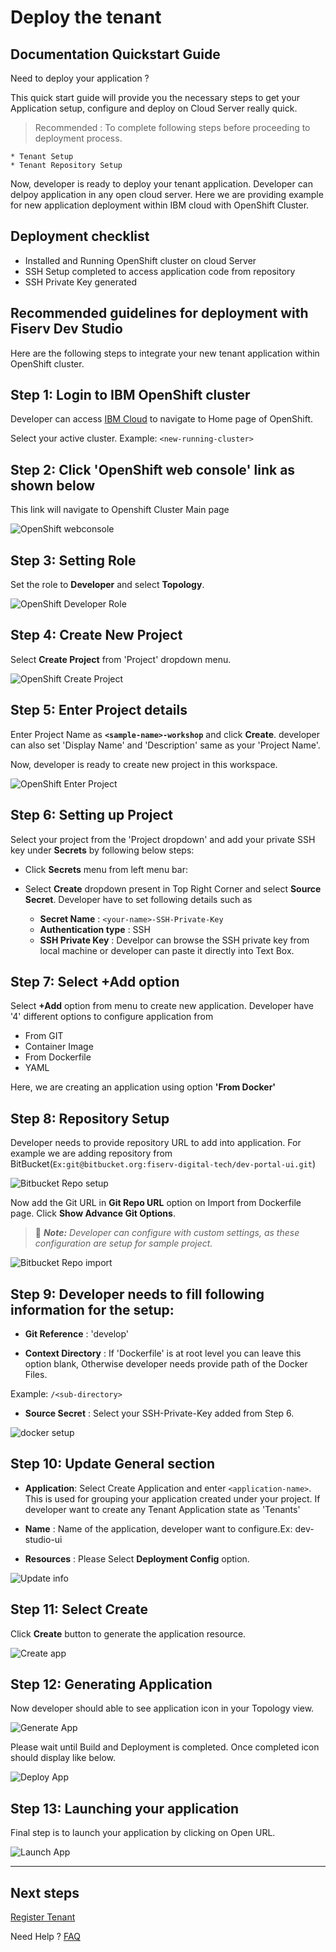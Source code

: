 # Deploy the tenant

## Documentation Quickstart Guide

Need to deploy your application ? 

This quick start guide will provide you the necessary steps to get your Application setup, configure and deploy on Cloud Server really quick.

> Recommended : To complete following steps before proceeding to deployment process. 

    * Tenant Setup
    * Tenant Repository Setup

Now, developer is ready to deploy your tenant application. Developer can delpoy application in any open cloud server. Here we are providing example for new application deployment within IBM cloud with OpenShift Cluster. 

## Deployment checklist

   * Installed and Running OpenShift cluster on cloud Server
   * SSH Setup completed to access application code from repository
   * SSH Private Key generated
    
## Recommended guidelines for deployment with Fiserv Dev Studio

Here are the following steps to integrate your new tenant application within OpenShift cluster. 

## Step 1: Login to IBM OpenShift cluster 

Developer can access [IBM Cloud] to navigate to Home page of OpenShift. 

Select your active cluster. Example: `<new-running-cluster>`

## Step 2: Click 'OpenShift web console' link as shown below

This link will navigate to Openshift Cluster Main page

![OpenShift webconsole]

## Step 3: Setting Role

Set the role to **Developer** and select **Topology**.

![OpenShift Developer Role]

## Step 4: Create New Project

Select **Create Project** from 'Project' dropdown menu.

![OpenShift Create Project]

## Step 5: Enter Project details

Enter Project Name as **`<sample-name>-workshop`** and click **Create**. developer can also set 'Display Name' and 'Description' same as your 'Project Name'. 

Now, developer is ready to create new project in this workspace. 

![OpenShift Enter Project]

## Step 6: Setting up Project

Select your project from the 'Project dropdown' and add your private SSH key under **Secrets** by following below steps:

* Click **Secrets** menu from left menu bar:

* Select **Create** dropdown present in Top Right Corner and select **Source Secret**. Developer have to set following details such as

    * **Secret Name** :  `<your-name>-SSH-Private-Key`
    * **Authentication type** : SSH
    * **SSH Private Key** : Develpor can browse the SSH private key from local machine or developer can paste it directly into Text Box.

## Step 7: Select +Add option

Select **+Add** option from menu to create new application. Developer have '4' different options to configure application from 

*   From GIT
*   Container Image
*   From Dockerfile
*   YAML

Here, we are creating an application using option **'From Docker'**


## Step 8: Repository Setup

Developer needs to provide repository URL to add into application. For example we are adding repository from BitBucket(`Ex:git@bitbucket.org:fiserv-digital-tech/dev-portal-ui.git`)

![Bitbucket Repo setup]

Now add the Git URL in **Git Repo URL** option on Import from Dockerfile page. Click **Show Advance Git Options**. 

> :memo: _**Note:** Developer can configure with custom settings, as these configuration are setup for sample project._

![Bitbucket Repo import] 

## Step 9: Developer needs to fill following information for the setup:

*   **Git Reference** : 'develop'

*   **Context Directory** : If 'Dockerfile' is at root level you can leave this option blank, Otherwise developer needs provide path of the Docker Files.

Example: `/<sub-directory>`

*   **Source Secret** : Select your SSH-Private-Key added from Step 6.

![docker setup]

## Step 10: Update General section

*   **Application**: Select Create Application and enter `<application-name>`. This is used for grouping your application created under your project. If developer want to create any Tenant Application state as 'Tenants'

*   **Name** : Name of the application, developer want to configure.Ex: dev-studio-ui

*   **Resources** : Please Select **Deployment Config** option.

![Update info]


## Step 11: Select Create

Click **Create** button to generate the application resource.

![Create app]

## Step 12: Generating Application

Now developer should able to see application icon in your Topology view.

![Generate App]

Please wait until Build and Deployment is completed. Once completed icon should display like below.

![Deploy App]

## Step 13: Launching your application

Final step is to launch your application by clicking on Open URL.

![Launch App]
 
___

## Next steps 
[Register Tenant]


Need Help ?
[FAQ]

[//]: # (These are reference links used in markdown file)

[OpenShift webconsole]: <https://gist.githubusercontent.com/f2zdirk/0d6e1e22180086f6169a2686a3ae1ec9/raw/22c36a3fbd595844296c2d25dc0e14b27d51e1ab/OpenShit_web_console.png>

[OpenShift Developer Role]: <https://gist.githubusercontent.com/f2zdirk/0d6e1e22180086f6169a2686a3ae1ec9/raw/22c36a3fbd595844296c2d25dc0e14b27d51e1ab/OpenShift_topology.png>

[OpenShift Create Project]: <https://gist.githubusercontent.com/f2zdirk/0d6e1e22180086f6169a2686a3ae1ec9/raw/22c36a3fbd595844296c2d25dc0e14b27d51e1ab/OpenShift_project_drop_down.png>

[OpenShift Enter Project]: <https://gist.githubusercontent.com/f2zdirk/0d6e1e22180086f6169a2686a3ae1ec9/raw/22c36a3fbd595844296c2d25dc0e14b27d51e1ab/OpenShift_create_project.png>

[Bitbucket Repo setup]: <https://gist.githubusercontent.com/f2zdirk/0d6e1e22180086f6169a2686a3ae1ec9/raw/22c36a3fbd595844296c2d25dc0e14b27d51e1ab/Bitbucket_git_repo.png>

[Bitbucket Repo import]: <https://gist.githubusercontent.com/f2zdirk/0d6e1e22180086f6169a2686a3ae1ec9/raw/22c36a3fbd595844296c2d25dc0e14b27d51e1ab/Openshift_git_project.png>

[docker setup]: <https://gist.githubusercontent.com/f2zdirk/0d6e1e22180086f6169a2686a3ae1ec9/raw/22c36a3fbd595844296c2d25dc0e14b27d51e1ab/Openshift_git_project_setup.png>

[Update info]: <https://gist.githubusercontent.com/f2zdirk/0d6e1e22180086f6169a2686a3ae1ec9/raw/22c36a3fbd595844296c2d25dc0e14b27d51e1ab/Openshift_create_application_start.png>

[Create app]: <https://gist.githubusercontent.com/f2zdirk/0d6e1e22180086f6169a2686a3ae1ec9/raw/22c36a3fbd595844296c2d25dc0e14b27d51e1ab/Openshift_create_application_completed.png>

[Generate App]: <https://gist.githubusercontent.com/f2zdirk/0d6e1e22180086f6169a2686a3ae1ec9/raw/22c36a3fbd595844296c2d25dc0e14b27d51e1ab/Openshift_app_icon.png>

[Deploy App]: <https://gist.githubusercontent.com/f2zdirk/0d6e1e22180086f6169a2686a3ae1ec9/raw/22c36a3fbd595844296c2d25dc0e14b27d51e1ab/Openshift_app_ready.png>

[Launch App]: <https://gist.githubusercontent.com/f2zdirk/0d6e1e22180086f6169a2686a3ae1ec9/raw/22c36a3fbd595844296c2d25dc0e14b27d51e1ab/Openshift_app_launch.png>

[IBM Cloud]: <https://cloud.ibm.com/login>

[FAQ]: <?path=docs/faq/faq.md>

[Register Tenant]:<?path=docs/getting-started/setup-tenant/register-tenant.md>